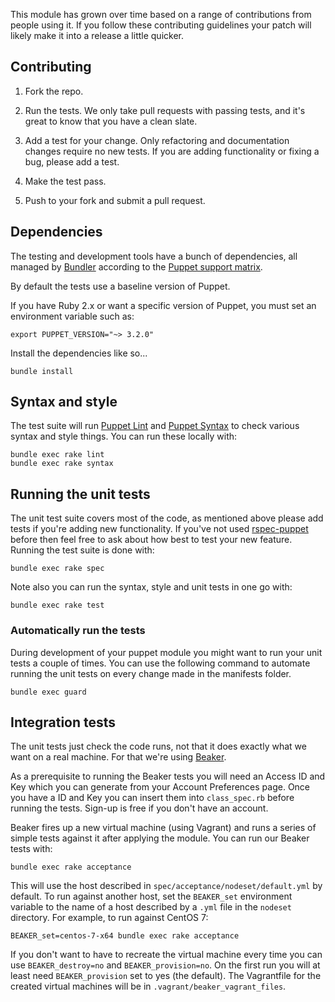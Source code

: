 This module has grown over time based on a range of contributions from
people using it. If you follow these contributing guidelines your patch
will likely make it into a release a little quicker.


## Contributing

1. Fork the repo.

2. Run the tests. We only take pull requests with passing tests, and
   it's great to know that you have a clean slate.

3. Add a test for your change. Only refactoring and documentation
   changes require no new tests. If you are adding functionality
   or fixing a bug, please add a test.

4. Make the test pass.

5. Push to your fork and submit a pull request.


## Dependencies

The testing and development tools have a bunch of dependencies,
all managed by [Bundler](http://bundler.io/) according to the
[Puppet support matrix](http://docs.puppetlabs.com/guides/platforms.html#ruby-versions).

By default the tests use a baseline version of Puppet.

If you have Ruby 2.x or want a specific version of Puppet,
you must set an environment variable such as:

    export PUPPET_VERSION="~> 3.2.0"

Install the dependencies like so...

    bundle install

## Syntax and style

The test suite will run [Puppet Lint](http://puppet-lint.com/) and
[Puppet Syntax](https://github.com/gds-operations/puppet-syntax) to
check various syntax and style things. You can run these locally with:

    bundle exec rake lint
    bundle exec rake syntax

## Running the unit tests

The unit test suite covers most of the code, as mentioned above please
add tests if you're adding new functionality. If you've not used
[rspec-puppet](http://rspec-puppet.com/) before then feel free to ask
about how best to test your new feature. Running the test suite is done
with:

    bundle exec rake spec

Note also you can run the syntax, style and unit tests in one go with:

    bundle exec rake test

### Automatically run the tests

During development of your puppet module you might want to run your unit
tests a couple of times. You can use the following command to automate
running the unit tests on every change made in the manifests folder.

    bundle exec guard

## Integration tests

The unit tests just check the code runs, not that it does exactly what
we want on a real machine. For that we're using
[Beaker](https://github.com/puppetlabs/beaker).

As a prerequisite to running the Beaker tests you will need an Access ID
and Key which you can generate from your Account Preferences page.  Once
you have a ID and Key you can insert them into `class_spec.rb` before
running the tests.  Sign-up is free if you don't have an account.

Beaker fires up a new virtual machine (using Vagrant) and runs a series of
simple tests against it after applying the module. You can run our
Beaker tests with:

    bundle exec rake acceptance

This will use the host described in `spec/acceptance/nodeset/default.yml`
by default. To run against another host, set the `BEAKER_set` environment
variable to the name of a host described by a `.yml` file in the
`nodeset` directory. For example, to run against CentOS 7:

    BEAKER_set=centos-7-x64 bundle exec rake acceptance

If you don't want to have to recreate the virtual machine every time you
can use `BEAKER_destroy=no` and `BEAKER_provision=no`. On the first run you will
at least need `BEAKER_provision` set to yes (the default). The Vagrantfile
for the created virtual machines will be in `.vagrant/beaker_vagrant_files`.
